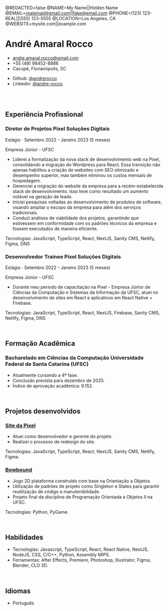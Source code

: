 <!--
Welcome to resume.lol !

This is the template you can use to get started.

More documentation can be found in the docs section
>>> https://resume.lol/docs
-->
@REDACTED=false
@NAME=My Name||Hidden Name
@EMAIL=realemail@gmail.com||fake@email.com
@PHONE=(123) 123-REAL||(555) 123-5555
@LOCATION=Los Angeles, CA
@WEBSITE=mysite.com||example.com

# André Amaral Rocco
<div class="section headerInfo">

- andre.amaral.rocco@gmail.com
- +55 (48) 98452-8886
- Cacupé, Florianópolis, SC

</div>

<div class="section headerInfo">

- Github: <a href="https://github.com/andrerocco" target="_blank">@andrerocco</a>
- Linkedin: <a href="https://www.linkedin.com/in/andre-rocco/" target="_blank">@andre-rocco</a>

</div>

<br>
<br>

## Experiência Profissional


### Diretor de Projetos <span class="spacer"></span> Pixel Soluções Digitais 
<div class="jobType">
<p>Estágio · Setembro 2022 - Janeiro 2023 (5 meses)</p>
<p>Empresa Júnior - UFSC</p>
</div>

- Liderei a formalização da nova stack de desenvolvimento web na Pixel, consolidando a migração do Wordpress para React. Essa transição não apenas habilitou a criação de websites com SEO otimizado e desempenho superior, mas também eliminou os custos mensais de hospedagem.
- Gerenciei a migração do website da empresa para a recém-estabelecida stack de desenvolvimento. Isso teve como resultado um aumento notável na geração de leads.
- Iniciei pesquisas voltadas ao desenvolvimento de produtos de software, visando ampliar o escopo da empresa para além dos serviços tradicionais.
- Conduzi análises de viabilidade dos projetos, garantindo que estivessem em conformidade com os padrões técnicos da empresa e fossem executados de maneira eficiente.

Tecnologias: JavaScript, TypeScript, React, NextJS, Sanity CMS, Netlify, Figma, DNS

### Desenvolvedor Trainee <span class="spacer"></span> Pixel Soluções Digitais
<div class="jobType">
<p>Estágio · Setembro 2022 - Janeiro 2023 (5 meses)</p>
<p>Empresa Júnior - UFSC</p>
</div>

- Durante meu período de capacitação na Pixel - Empresa Júnior de Ciências da Computação e Sistemas da Informação da UFSC, atuei no desenvolvimento de sites em React e aplicativos em React Native + Firebase.

Tecnologias: JavaScript, TypeScript, React, NextJS, Firebase, Sanity CMS, Netlify, Figma, DNS

<br>

## Formação Acadêmica

### Bacharelado em Ciências da Computação <span class="spacer"></span> Universidade Federal de Santa Catarina (UFSC)
- Atualmente cursando a 4ª fase.
- Conclusão prevista para dezembro de 2025.
- Índice de aprovação acadêmica: 9.152.

<br>

## Projetos desenvolvidos

### <a href="https://github.com/pixel-ufsc/website-pixel" target="_blank">Site da Pixel</a>
- Atuei como desenvolvedor e gerente do projeto.
- Realizei o processo de redesign do site.

Tecnologias: JavaScript, TypeScript, React, NextJS, Sanity CMS, Netlify, Figma.

### <a href="https://github.com/andrerocco/bowbound-game" target="_blank">Bowbound</a>

- Jogo 2D plataforma construído com base na Orientação a Objetos
- Utilização de padrões de projeto como Singleton e States para garantir reutilização de código e manutenibilidade.
- Projeto final da disciplina de Programação Orientada a Objetos II na UFSC.

Tecnologias: Python, PyGame.

<br>

## Habilidades

- Tecnologias: Javascript, TypeScript, React, React Native, NextJS, NodeJS, CSS, C/C++, Python, Assembly MIPS.
- Ferramentas: After Effects, Premiere, Photoshop, Illustrator, Figma, Blender, CLO 3D.

<br>

## Idiomas

- Português 